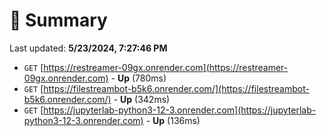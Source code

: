 # 📖 Summary
Last updated: **5/23/2024, 7:27:46 PM**

- `GET` [https://restreamer-09gx.onrender.com](https://restreamer-09gx.onrender.com) - **Up** (780ms)
- `GET` [https://filestreambot-b5k6.onrender.com/](https://filestreambot-b5k6.onrender.com/) - **Up** (342ms)
- `GET` [https://jupyterlab-python3-12-3.onrender.com](https://jupyterlab-python3-12-3.onrender.com) - **Up** (136ms)
